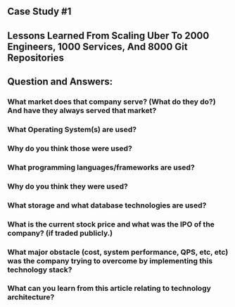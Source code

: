 ## Case Study #1 
## Lessons Learned From Scaling Uber To 2000 Engineers, 1000 Services, And 8000 Git Repositories

## Question and Answers:

### What market does that company serve? (What do they do?) And have they always served that market?
### What Operating System(s) are used?
### Why do you think those were used?
### What programming languages/frameworks are used?
### Why do you think they were used?
### What storage and what database technologies are used?
### What is the current stock price and what was the IPO of the company? (if traded publicly.)
### What major obstacle (cost, system performance, QPS, etc, etc) was the company trying to overcome by implementing this technology stack?
### What can you learn from this article relating to technology architecture?
